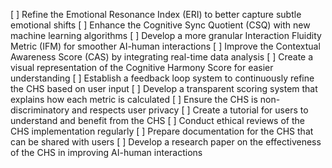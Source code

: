 [ ] Refine the Emotional Resonance Index (ERI) to better capture subtle emotional shifts
[ ] Enhance the Cognitive Sync Quotient (CSQ) with new machine learning algorithms
[ ] Develop a more granular Interaction Fluidity Metric (IFM) for smoother AI-human interactions
[ ] Improve the Contextual Awareness Score (CAS) by integrating real-time data analysis
[ ] Create a visual representation of the Cognitive Harmony Score for easier understanding
[ ] Establish a feedback loop system to continuously refine the CHS based on user input
[ ] Develop a transparent scoring system that explains how each metric is calculated
[ ] Ensure the CHS is non-discriminatory and respects user privacy
[ ] Create a tutorial for users to understand and benefit from the CHS
[ ] Conduct ethical reviews of the CHS implementation regularly
[ ] Prepare documentation for the CHS that can be shared with users
[ ] Develop a research paper on the effectiveness of the CHS in improving AI-human interactions